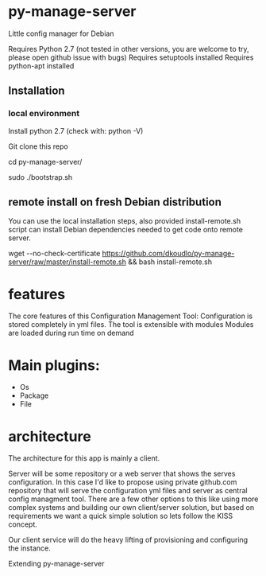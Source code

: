 # py-manage-server
Little config manager for Debian

Requires Python 2.7 (not tested in other versions, you are welcome to try, please open github issue with bugs) 
Requires setuptools installed
Requires python-apt installed 

## Installation 
### local environment
Install python 2.7 (check with: python -V)

Git clone this repo

cd py-manage-server/

sudo ./bootstrap.sh

## remote install on fresh Debian distribution
You can use the local installation steps, also provided install-remote.sh script can install Debian dependencies needed to get code onto remote server.

wget --no-check-certificate https://github.com/dkoudlo/py-manage-server/raw/master/install-remote.sh && bash install-remote.sh

# features 
The core features of this Configuration Management Tool:
Configuration is stored completely in yml files. 
The tool is extensible with modules
Modules are loaded during run time on demand

# Main plugins:
- Os
- Package
- File

# architecture 
The architecture for this app is mainly a client. 

Server will be some repository or a web server that shows the serves configuration. In this case I'd like to propose using private github.com repository that will serve the configuration yml files and server as central config managment tool. There are a few other options to this like using more complex systems and building our own client/server solution, but based on requirements we want a quick simple solution so lets follow the KISS concept.

Our client service will do the heavy lifting of provisioning and configuring the instance.

Extending py-manage-server
